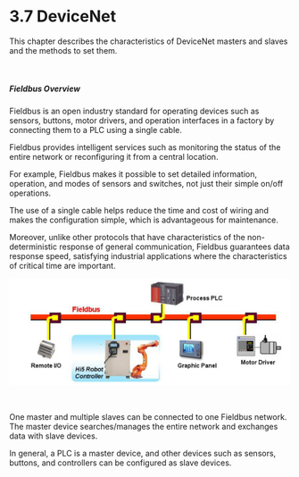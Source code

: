 ﻿# 3.7 DeviceNet

This chapter describes the characteristics of DeviceNet masters and slaves and the methods to set them.

<br>

##### Fieldbus Overview

Fieldbus is an open industry standard for operating devices such as sensors, buttons, motor drivers, and operation interfaces in a factory by connecting them to a PLC using a single cable.

Fieldbus provides intelligent services such as monitoring the status of the entire network or reconfiguring it from a central location.

For example, Fieldbus makes it possible to set detailed information, operation, and modes of sensors and switches, not just their simple on/off operations.

The use of a single cable helps reduce the time and cost of wiring and makes the configuration simple, which is advantageous for maintenance. 

Moreover, unlike other protocols that have characteristics of the non-deterministic response of general communication, Fieldbus guarantees data response speed, satisfying industrial applications where the characteristics of critical time are important.

![[Figure 3.7-1 Fieldbus]](<../../_assets/3-Settings-Industrial-Communication/3.7-DeviceNet/image_1.png>) 

<br>

One master and multiple slaves can be connected to one Fieldbus network.
The master device searches/manages the entire network and exchanges data with slave devices.

In general, a PLC is a master device, and other devices such as sensors, buttons, and controllers can be configured as slave devices.